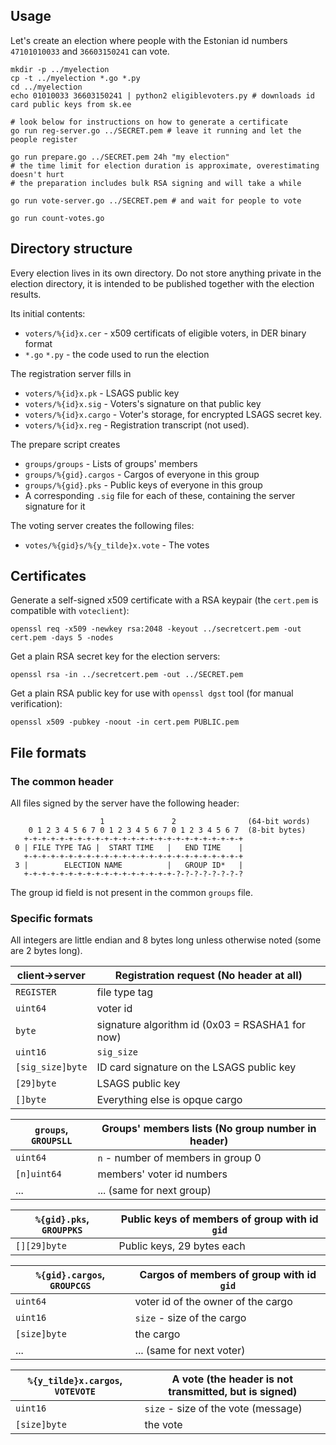 ## Usage

Let's create an election where people with the Estonian id numbers `47101010033` and `36603150241` can vote.

    mkdir -p ../myelection
    cp -t ../myelection *.go *.py
    cd ../myelection
    echo 01010033 36603150241 | python2 eligiblevoters.py # downloads id card public keys from sk.ee

    # look below for instructions on how to generate a certificate
    go run reg-server.go ../SECRET.pem # leave it running and let the people register
    
    go run prepare.go ../SECRET.pem 24h "my election"
    # the time limit for election duration is approximate, overestimating doesn't hurt
    # the preparation includes bulk RSA signing and will take a while

    go run vote-server.go ../SECRET.pem # and wait for people to vote

    go run count-votes.go
    
    

## Directory structure

Every election lives in its own directory. Do not store anything private in the election directory, it is intended to be published together with the election results.

Its initial contents:

- `voters/%{id}x.cer` - x509 certificats of eligible voters, in DER binary format
- `*.go` `*.py` - the code used to run the election

The registration server fills in

- `voters/%{id}x.pk` - LSAGS public key
- `voters/%{id}x.sig` - Voters's signature on that public key
- `voters/%{id}x.cargo` - Voter's storage, for encrypted LSAGS secret key.
- `voters/%{id}x.reg` - Registration transcript (not used).

The prepare script creates

- `groups/groups` - Lists of groups' members
- `groups/%{gid}.cargos` - Cargos of everyone in this group
- `groups/%{gid}.pks` - Public keys of everyone in this group
- A corresponding `.sig` file for each of these, containing the server signature for it

The voting server creates the following files:

- `votes/%{gid}s/%{y_tilde}x.vote` - The votes

## Certificates

Generate a self-signed x509 certificate with a RSA keypair (the `cert.pem` is compatible with `voteclient`):

    openssl req -x509 -newkey rsa:2048 -keyout ../secretcert.pem -out cert.pem -days 5 -nodes

Get a plain RSA secret key for the election servers:

    openssl rsa -in ../secretcert.pem -out ../SECRET.pem

Get a plain RSA public key for use with `openssl dgst` tool (for manual verification):

    openssl x509 -pubkey -noout -in cert.pem PUBLIC.pem


## File formats

### The common header

All files signed by the server have the following header:

                        1               2                (64-bit words)
        0 1 2 3 4 5 6 7 0 1 2 3 4 5 6 7 0 1 2 3 4 5 6 7  (8-bit bytes)
       +-+-+-+-+-+-+-+-+-+-+-+-+-+-+-+-+-+-+-+-+-+-+-+-+
     0 | FILE TYPE TAG |  START TIME   |   END TIME    |
       +-+-+-+-+-+-+-+-+-+-+-+-+-+-+-+-+-+-+-+-+-+-+-+-+
     3 |        ELECTION NAME          |   GROUP ID*   |
       +-+-+-+-+-+-+-+-+-+-+-+-+-+-+-+-+-?-?-?-?-?-?-?-?

The group id field is not present in the common `groups` file.

### Specific formats

All integers are little endian and 8 bytes long unless otherwise noted (some are 2 bytes long).

client->server | Registration request (No header at all)
----------------|-----
`REGISTER`        |file type tag
`uint64`        |voter id
`byte`          |signature algorithm id (0x03 = RSASHA1 for now)
`uint16`        |`sig_size`
`[sig_size]byte`|ID card signature on the LSAGS public key
`[29]byte`      | LSAGS public key
`[]byte`        | Everything else is opque cargo

 `groups`, `GROUPSLL` | Groups' members lists (No group number in header)
----------------|-----
`uint64`        |`n` - number of members in group 0
`[n]uint64`     |members' voter id numbers
...|... (same for next group)


`%{gid}.pks`, `GROUPPKS` | Public keys of members of group with id `gid` |
-------------|-----
`[][29]byte` | Public keys, 29 bytes each


`%{gid}.cargos`, `GROUPCGS` | Cargos of members of group with id `gid` |
-------------|-----
`uint64` | voter id of the owner of the cargo
`uint16` | `size` - size of the cargo
`[size]byte` | the cargo
... | ... (same for next voter)


`%{y_tilde}x.cargos`, `VOTEVOTE` | A vote (the header is not transmitted, but is signed) |
-------------|-----
`uint16` | `size` - size of the vote (message)
`[size]byte` | the vote
